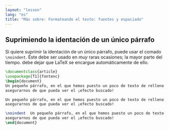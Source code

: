 ```yaml
---
layout: "lesson"
lang: "es"
title: "Más sobre: Formateando el texto: fuentes y espaciado"
---
```


## Suprimiendo la identación de un único párrafo

Si quiere suprimir la identación de un único párrafo, puede usar el comado
`\noindent`.
Éste debe ser usado en _muy_ raras ocasiones; la mayor parte del tiempo. debe dejar que LaTeX se 
encargue automáticamente de ello. 

```latex
\documentclass{article}
\usepackage[T1]{fontenc}
\begin{document}
Un pequeño párrafo, en el que hemos puesto un poco de texto de relleno para
asegurarnos de que pueda ver el ¡efecto buscado!

Un pequeño párrafo, en el que hemos puesto un poco de texto de relleno para
asegurarnos de que pueda ver el ¡efecto buscado!

\noindent  Un pequeño párrafo, en el que hemos puesto un poco de texto de relleno para
asegurarnos de que pueda ver el ¡efecto buscado!
\end{document}
```
